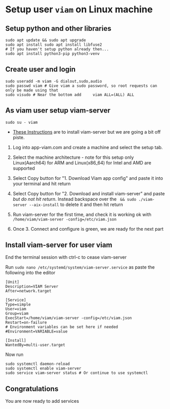 # Setup user `viam` on Linux machine

## Setup python and other libraries
```
sudo apt update && sudo apt upgrade
sudo apt install sudo apt install libfuse2
# If you haven't setup python already then...
sudo apt install python3-pip python3-venv
```

## Create user and login

```
sudo useradd -m viam -G dialout,sudo,audio
sudo passwd viam # Give viam a sudo password, so root requests can only be made using that
sudo visudo # Near the bottom add     viam ALL=(ALL) ALL
```

## As viam user setup viam-server

`sudo su - viam`

- [These Instructions](https://docs.viam.com/get-started/installation/) are to install viam-server but we are going a bit off piste. 

1. Log into app-viam.com and create a machine and select the setup tab.

1. Select the machine architecture - note for this setup only Linux(Aarch64) for ARM and Linux(x86_64) for Intel and AMD are supported

1. Select Copy button for "1. Download Viam app config" and paste it into your terminal and hit return

1. Select Copy button for "2. Download and install viam-server" and paste *but do not hit return*.  Instead backspace over the ` && sudo ./viam-server --aix-install` to delete it and then hit return

1. Run viam-server for the first time, and check it is working ok with `/home/viam/viam-server -config=/etc/viam.json`

1. Once 3. Connect and configure is green, we are ready for the next part

## Install viam-server for user viam

End the terminal session with ctrl-c to cease viam-server

Run `sudo nano /etc/systemd/system/viam-server.service` as paste the following into the editor

```
[Unit]
Description=VIAM Server
After=network.target

[Service]
Type=simple
User=viam
Group=viam
ExecStart=/home/viam/viam-server -config=/etc/viam.json
Restart=on-failure
# Environment variables can be set here if needed
#Environment=VARIABLE=value

[Install]
WantedBy=multi-user.target
```

Now run 
```
sudo systemctl daemon-reload
sudo systemctl enable viam-server
sudo service viam-server status # Or continue to use systemctl
```

## Congratulations ##

You are now ready to add services
